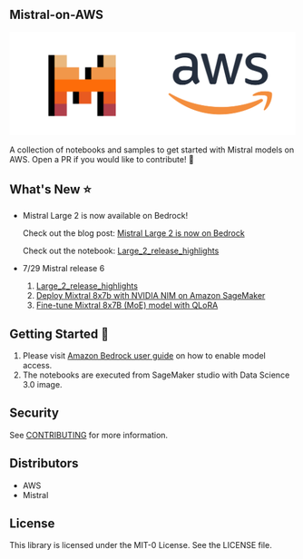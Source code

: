 ## Mistral-on-AWS 

![mistral-aws](/notebooks/imgs/mistralaws.png)

A collection of notebooks and samples to get started with Mistral models on AWS.
Open a PR if you would like to contribute! :twisted_rightwards_arrows:

## What's New :star:

- Mistral Large 2 is now available on Bedrock!
  
  Check out the blog post: [Mistral Large 2 is now on Bedrock](https://aws.amazon.com/blogs/machine-learning/mistral-large-2-is-now-available-in-amazon-bedrock/)
  
  Check out the notebook: [Large_2_release_highlights](notebooks/Large_2_release_Highlights.ipynb)

- 7/29 Mistral release 6
  1. [Large_2_release_highlights](notebooks/Large_2_Release_Highlights.ipynb)
  2. [Deploy Mixtral 8x7b with NVIDIA NIM on Amazon SageMaker](notebooks/NIM-inference-samples/mixtral_8x7b_Nvidia_nim.ipynb)
  3. [Fine-tune Mixtral 8x7B (MoE) model with QLoRA](notebooks/mixtral-8x7b-qlora-finetune.ipynb)

## Getting Started :electric_plug:

1. Please visit [Amazon Bedrock user guide](https://docs.aws.amazon.com/bedrock/latest/userguide/model-access.html) on how to enable model access.
2. The notebooks are executed from SageMaker studio with Data Science 3.0 image.

## Security

See [CONTRIBUTING](CONTRIBUTING.md#security-issue-notifications) for more information.

## Distributors

- AWS
- Mistral 

## License

This library is licensed under the MIT-0 License. See the LICENSE file.
